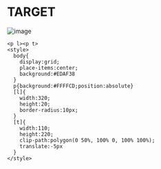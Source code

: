 # TARGET

![image](https://github.com/gaschneider/cssbattle/assets/16023844/85bb8953-be38-4baa-a3fe-2cd0ad3ae833)

```
<p l><p t>
<style>
  body{
    display:grid;
    place-items:center;
    background:#EDAF38
  }
  p{background:#FFFFCD;position:absolute}
  [l]{
    width:320;
    height:20;
    border-radius:10px;
  }
  [t]{
    width:110;
    height:220;
    clip-path:polygon(0 50%, 100% 0, 100% 100%);
    translate:-5px
  }
</style>
```
